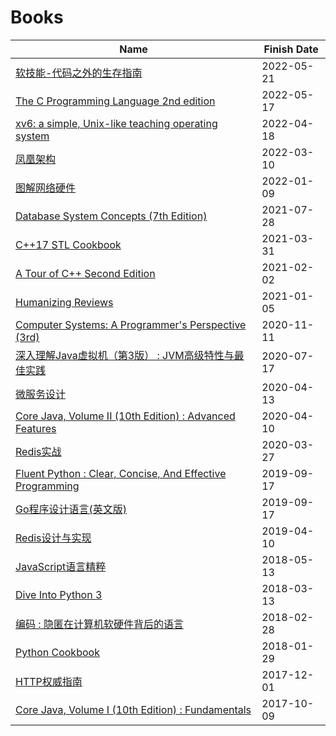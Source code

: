 # Books

| Name | Finish Date |
| ---- | ----------- |
| [软技能-代码之外的生存指南](https://book.douban.com/subject/26835090/) | 2022-05-21 |
| [The C Programming Language 2nd edition](https://book.douban.com/subject/1236999/) | 2022-05-17 |
| [xv6: a simple, Unix-like teaching operating system](https://book.douban.com/subject/35233466/) | 2022-04-18 |
| [凤凰架构](https://book.douban.com/subject/35492898/) | 2022-03-10 |
| [图解网络硬件](https://book.douban.com/subject/25919428/) | 2022-01-09 |
| [Database System Concepts (7th Edition)](https://book.douban.com/subject/30345517/) | 2021-07-28 |
| [C++17 STL Cookbook](https://book.douban.com/subject/27094843/) | 2021-03-31 |
| [A Tour of C++ Second Edition](https://book.douban.com/subject/30271421/) | 2021-02-02 |
| [Humanizing Reviews](https://www.processimpact.com/articles/humanizing_reviews.pdf) | 2021-01-05 |
| [Computer Systems: A Programmer's Perspective (3rd)](https://book.douban.com/subject/26344642/) | 2020-11-11 |
| [深入理解Java虚拟机（第3版） : JVM高级特性与最佳实践](https://book.douban.com/subject/34907497/) | 2020-07-17 |
| [微服务设计](https://book.douban.com/subject/26772677/) | 2020-04-13 |
| [Core Java, Volume II (10th Edition) : Advanced Features](https://book.douban.com/subject/26386880/) | 2020-04-10 |
| [Redis实战](https://book.douban.com/subject/26612779/) | 2020-03-27 |
| [Fluent Python : Clear, Concise, And Effective Programming](https://book.douban.com/subject/26278021/) | 2019-09-17 |
| [Go程序设计语言(英文版)](https://book.douban.com/subject/26859123/) | 2019-09-17 |
| [Redis设计与实现](https://book.douban.com/subject/25900156/) | 2019-04-10 |
| [JavaScript语言精粹](https://book.douban.com/subject/3590768/) | 2018-05-13 |
| [Dive Into Python 3](https://book.douban.com/subject/3628911/) | 2018-03-13 |
| [编码 : 隐匿在计算机软硬件背后的语言](https://book.douban.com/subject/4822685/) | 2018-02-28 |
| [Python Cookbook](https://book.douban.com/subject/20491078/) | 2018-01-29 |
| [HTTP权威指南](https://book.douban.com/subject/10746113/) | 2017-12-01 |
| [Core Java, Volume I (10th Edition) : Fundamentals](https://book.douban.com/subject/26386888/) | 2017-10-09 |
